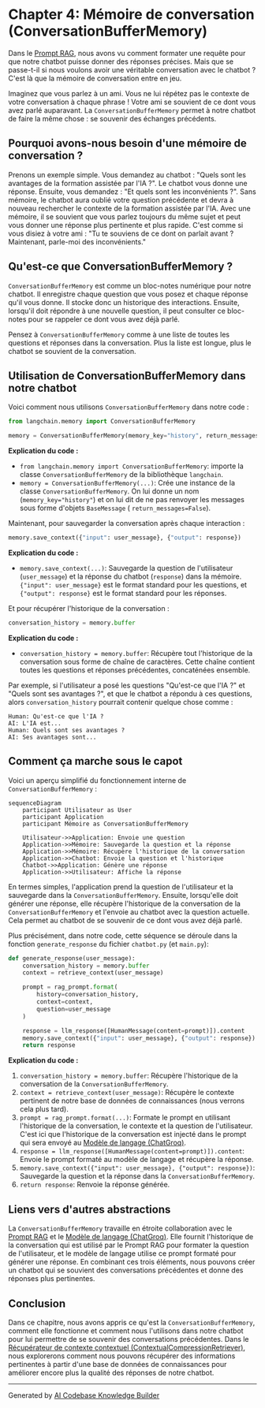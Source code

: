 # Chapter 4: Mémoire de conversation (ConversationBufferMemory)

Dans le [Prompt RAG](03_prompt_rag_.md), nous avons vu comment formater une requête pour que notre chatbot puisse donner des réponses précises.  Mais que se passe-t-il si nous voulons avoir une véritable conversation avec le chatbot ?  C'est là que la mémoire de conversation entre en jeu.

Imaginez que vous parlez à un ami. Vous ne lui répétez pas le contexte de votre conversation à chaque phrase ! Votre ami se souvient de ce dont vous avez parlé auparavant. La `ConversationBufferMemory` permet à notre chatbot de faire la même chose : se souvenir des échanges précédents.

## Pourquoi avons-nous besoin d'une mémoire de conversation ?

Prenons un exemple simple. Vous demandez au chatbot : "Quels sont les avantages de la formation assistée par l'IA ?". Le chatbot vous donne une réponse. Ensuite, vous demandez : "Et quels sont les inconvénients ?". Sans mémoire, le chatbot aura oublié votre question précédente et devra à nouveau rechercher le contexte de la formation assistée par l'IA. Avec une mémoire, il se souvient que vous parlez toujours du même sujet et peut vous donner une réponse plus pertinente et plus rapide. C'est comme si vous disiez à votre ami : "Tu te souviens de ce dont on parlait avant ? Maintenant, parle-moi des inconvénients."

## Qu'est-ce que ConversationBufferMemory ?

`ConversationBufferMemory` est comme un bloc-notes numérique pour notre chatbot. Il enregistre chaque question que vous posez et chaque réponse qu'il vous donne.  Il stocke donc un historique des interactions.  Ensuite, lorsqu'il doit répondre à une nouvelle question, il peut consulter ce bloc-notes pour se rappeler ce dont vous avez déjà parlé.

Pensez à `ConversationBufferMemory` comme à une liste de toutes les questions et réponses dans la conversation.  Plus la liste est longue, plus le chatbot se souvient de la conversation.

## Utilisation de ConversationBufferMemory dans notre chatbot

Voici comment nous utilisons `ConversationBufferMemory` dans notre code :

```python
from langchain.memory import ConversationBufferMemory

memory = ConversationBufferMemory(memory_key="history", return_messages=False)
```

**Explication du code :**

*   `from langchain.memory import ConversationBufferMemory`: importe la classe `ConversationBufferMemory` de la bibliothèque `langchain`.
*   `memory = ConversationBufferMemory(...)`: Crée une instance de la classe `ConversationBufferMemory`.  On lui donne un nom (`memory_key="history"`) et on lui dit de ne pas renvoyer les messages sous forme d'objets `BaseMessage` ( `return_messages=False`).

Maintenant, pour sauvegarder la conversation après chaque interaction :

```python
memory.save_context({"input": user_message}, {"output": response})
```

**Explication du code :**

*   `memory.save_context(...)`: Sauvegarde la question de l'utilisateur (`user_message`) et la réponse du chatbot (`response`) dans la mémoire.  `{"input": user_message}` est le format standard pour les questions, et `{"output": response}` est le format standard pour les réponses.

Et pour récupérer l'historique de la conversation :

```python
conversation_history = memory.buffer
```

**Explication du code :**

*   `conversation_history = memory.buffer`: Récupère tout l'historique de la conversation sous forme de chaîne de caractères.  Cette chaîne contient toutes les questions et réponses précédentes, concaténées ensemble.

Par exemple, si l'utilisateur a posé les questions "Qu'est-ce que l'IA ?" et "Quels sont ses avantages ?", et que le chatbot a répondu à ces questions, alors `conversation_history` pourrait contenir quelque chose comme :

```
Human: Qu'est-ce que l'IA ?
AI: L'IA est...
Human: Quels sont ses avantages ?
AI: Ses avantages sont...
```

## Comment ça marche sous le capot

Voici un aperçu simplifié du fonctionnement interne de `ConversationBufferMemory` :

```mermaid
sequenceDiagram
    participant Utilisateur as User
    participant Application
    participant Mémoire as ConversationBufferMemory

    Utilisateur->>Application: Envoie une question
    Application->>Mémoire: Sauvegarde la question et la réponse
    Application->>Mémoire: Récupère l'historique de la conversation
    Application->>Chatbot: Envoie la question et l'historique
    Chatbot->>Application: Génère une réponse
    Application->>Utilisateur: Affiche la réponse
```

En termes simples, l'application prend la question de l'utilisateur et la sauvegarde dans la `ConversationBufferMemory`.  Ensuite, lorsqu'elle doit générer une réponse, elle récupère l'historique de la conversation de la `ConversationBufferMemory` et l'envoie au chatbot avec la question actuelle.  Cela permet au chatbot de se souvenir de ce dont vous avez déjà parlé.

Plus précisément, dans notre code, cette séquence se déroule dans la fonction `generate_response` du fichier `chatbot.py` (et `main.py`):

```python
def generate_response(user_message):
    conversation_history = memory.buffer
    context = retrieve_context(user_message)

    prompt = rag_prompt.format(
        history=conversation_history,
        context=context,
        question=user_message
    )

    response = llm_response([HumanMessage(content=prompt)]).content
    memory.save_context({"input": user_message}, {"output": response})
    return response
```

**Explication du code :**

1.  `conversation_history = memory.buffer`: Récupère l'historique de la conversation de la `ConversationBufferMemory`.
2.  `context = retrieve_context(user_message)`: Récupère le contexte pertinent de notre base de données de connaissances (nous verrons cela plus tard).
3.  `prompt = rag_prompt.format(...)`: Formate le prompt en utilisant l'historique de la conversation, le contexte et la question de l'utilisateur. C'est ici que l'historique de la conversation est injecté dans le prompt qui sera envoyé au [Modèle de langage (ChatGroq)](02_modèle_de_langage__chatgroq__.md).
4.  `response = llm_response([HumanMessage(content=prompt)]).content`: Envoie le prompt formaté au modèle de langage et récupère la réponse.
5.  `memory.save_context({"input": user_message}, {"output": response})`: Sauvegarde la question et la réponse dans la `ConversationBufferMemory`.
6.  `return response`: Renvoie la réponse générée.

## Liens vers d'autres abstractions

La `ConversationBufferMemory` travaille en étroite collaboration avec le [Prompt RAG](03_prompt_rag_.md) et le [Modèle de langage (ChatGroq)](02_modèle_de_langage__chatgroq__.md). Elle fournit l'historique de la conversation qui est utilisé par le Prompt RAG pour formater la question de l'utilisateur, et le modèle de langage utilise ce prompt formaté pour générer une réponse.  En combinant ces trois éléments, nous pouvons créer un chatbot qui se souvient des conversations précédentes et donne des réponses plus pertinentes.

## Conclusion

Dans ce chapitre, nous avons appris ce qu'est la `ConversationBufferMemory`, comment elle fonctionne et comment nous l'utilisons dans notre chatbot pour lui permettre de se souvenir des conversations précédentes.  Dans le [Récupérateur de contexte contextuel (ContextualCompressionRetriever)](05_récupérateur_de_contexte_contextuel__contextualcompressionretriever__.md), nous explorerons comment nous pouvons récupérer des informations pertinentes à partir d'une base de données de connaissances pour améliorer encore plus la qualité des réponses de notre chatbot.


---

Generated by [AI Codebase Knowledge Builder](https://github.com/The-Pocket/Tutorial-Codebase-Knowledge)